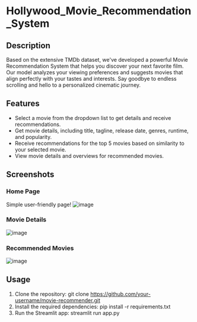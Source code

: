 # Hollywood_Movie_Recommendation_System
## Description
Based on the extensive TMDb dataset, we've developed a powerful Movie Recommendation System that helps you discover your next favorite film. Our model analyzes your viewing preferences and suggests movies that align perfectly with your tastes and interests. Say goodbye to endless scrolling and hello to a personalized cinematic journey.  
## Features

- Select a movie from the dropdown list to get details and receive recommendations.
- Get movie details, including title, tagline, release date, genres, runtime, and popularity.
- Receive recommendations for the top 5 movies based on similarity to your selected movie.
- View movie details and overviews for recommended movies.
## Screenshots

### Home Page
Simple user-friendly page! 
![image](https://github.com/its-bhuvi/Hollywood_Movie_Recommendation_System/assets/66715396/69f857b8-004c-48f4-a31b-d77df759fc51)

### Movie Details
![image](https://github.com/its-bhuvi/Hollywood_Movie_Recommendation_System/assets/66715396/0a351de0-ed9f-401c-bde7-680b45f8b7ad)


### Recommended Movies
![image](https://github.com/its-bhuvi/Hollywood_Movie_Recommendation_System/assets/66715396/f666e951-5ff7-4e24-a1d6-2f219bb2ebff)

## Usage

1. Clone the repository:
   git clone https://github.com/your-username/movie-recommender.git
2. Install the required dependencies:
   pip install -r requirements.txt
3. Run the Streamlit app:
   streamlit run app.py

